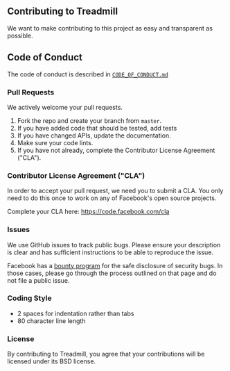 ## Contributing to Treadmill

We want to make contributing to this project as easy and transparent as
possible.

## Code of Conduct

The code of conduct is described in [`CODE_OF_CONDUCT.md`](CODE_OF_CONDUCT.md)

### Pull Requests

We actively welcome your pull requests.

1. Fork the repo and create your branch from `master`.
2. If you have added code that should be tested, add tests
3. If you have changed APIs, update the documentation.
4. Make sure your code lints.
5. If you have not already, complete the Contributor License Agreement ("CLA").

### Contributor License Agreement ("CLA")

In order to accept your pull request, we need you to submit a CLA. You only need
to do this once to work on any of Facebook's open source projects.

Complete your CLA here: <https://code.facebook.com/cla>

### Issues

We use GitHub issues to track public bugs. Please ensure your description is
clear and has sufficient instructions to be able to reproduce the issue.

Facebook has a [bounty program](https://www.facebook.com/whitehat/) for the safe
disclosure of security bugs. In those cases, please go through the process
outlined on that page and do not file a public issue.

### Coding Style

* 2 spaces for indentation rather than tabs
* 80 character line length

### License

By contributing to Treadmill, you agree that your contributions will be licensed
under its BSD license.
